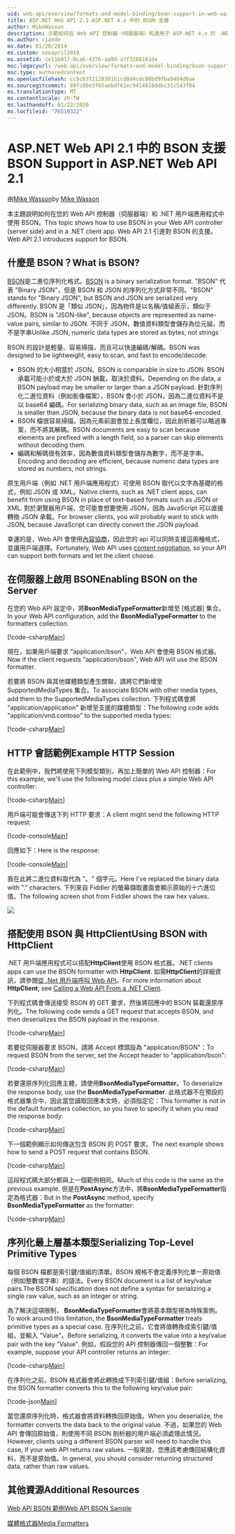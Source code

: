 ```yaml
---
uid: web-api/overview/formats-and-model-binding/bson-support-in-web-api-21
title: ASP.NET Web API 2.1-ASP.NET 4.x 中的 BSON 支援
author: MikeWasson
description: 示範如何在 Web API 控制器（伺服器端）和適用于 ASP.NET 4.x 的 .NET 用戶端應用程式中使用 BSON。
ms.author: riande
ms.date: 01/20/2014
ms.custom: seoapril2019
ms.assetid: ce11b017-0ca6-4376-aa9d-a7f3288101de
msc.legacyurl: /web-api/overview/formats-and-model-binding/bson-support-in-web-api-21
msc.type: authoredcontent
ms.openlocfilehash: ccbc0372120301b1cd8d4cdc86bd9fba9404d8ae
ms.sourcegitcommit: 88fc80e3f65aebdf61ec9414810ddbc31c543f04
ms.translationtype: MT
ms.contentlocale: zh-TW
ms.lasthandoff: 01/22/2020
ms.locfileid: "76519322"
---
```

# <a name="bson-support-in-aspnet-web-api-21"></a><span data-ttu-id="81388-103">ASP.NET Web API 2.1 中的 BSON 支援</span><span class="sxs-lookup"><span data-stu-id="81388-103">BSON Support in ASP.NET Web API 2.1</span></span>

<span data-ttu-id="81388-104">由[Mike Wasson](https://github.com/MikeWasson)</span><span class="sxs-lookup"><span data-stu-id="81388-104">by [Mike Wasson](https://github.com/MikeWasson)</span></span>

<span data-ttu-id="81388-105">本主題說明如何在您的 Web API 控制器（伺服器端）和 .NET 用戶端應用程式中使用 BSON。</span><span class="sxs-lookup"><span data-stu-id="81388-105">This topic shows how to use BSON in your Web API controller (server side) and in a .NET client app.</span></span> <span data-ttu-id="81388-106">Web API 2.1 引進對 BSON 的支援。</span><span class="sxs-lookup"><span data-stu-id="81388-106">Web API 2.1 introduces support for BSON.</span></span> 

## <a name="what-is-bson"></a><span data-ttu-id="81388-107">什麼是 BSON？</span><span class="sxs-lookup"><span data-stu-id="81388-107">What is BSON?</span></span>

<span data-ttu-id="81388-108">[BSON](http://bsonspec.org/)是二進位序列化格式。</span><span class="sxs-lookup"><span data-stu-id="81388-108">[BSON](http://bsonspec.org/) is a binary serialization format.</span></span> <span data-ttu-id="81388-109">"BSON" 代表 "Binary JSON"，但是 BSON 和 JSON 的序列化方式非常不同。</span><span class="sxs-lookup"><span data-stu-id="81388-109">"BSON" stands for "Binary JSON", but BSON and JSON are serialized very differently.</span></span> <span data-ttu-id="81388-110">BSON 是「類似 JSON」，因為物件是以名稱/值組表示，類似于 JSON。</span><span class="sxs-lookup"><span data-stu-id="81388-110">BSON is "JSON-like", because objects are represented as name-value pairs, similar to JSON.</span></span> <span data-ttu-id="81388-111">不同于 JSON，數值資料類型會儲存為位元組，而不是字串</span><span class="sxs-lookup"><span data-stu-id="81388-111">Unlike JSON, numeric data types are stored as bytes, not strings</span></span>

<span data-ttu-id="81388-112">BSON 的設計是輕量、容易掃描，而且可以快速編碼/解碼。</span><span class="sxs-lookup"><span data-stu-id="81388-112">BSON was designed to be lightweight, easy to scan, and fast to encode/decode.</span></span>

- <span data-ttu-id="81388-113">BSON 的大小相當於 JSON。</span><span class="sxs-lookup"><span data-stu-id="81388-113">BSON is comparable in size to JSON.</span></span> <span data-ttu-id="81388-114">BSON 承載可能小於或大於 JSON 酬載，取決於資料。</span><span class="sxs-lookup"><span data-stu-id="81388-114">Depending on the data, a BSON payload may be smaller or larger than a JSON payload.</span></span> <span data-ttu-id="81388-115">針對序列化二進位資料（例如影像檔案），BSON 會小於 JSON，因為二進位資料不是以 base64 編碼。</span><span class="sxs-lookup"><span data-stu-id="81388-115">For serializing binary data, such as an image file, BSON is smaller than JSON, because the binary data is not base64-encoded.</span></span>
- <span data-ttu-id="81388-116">BSON 檔很容易掃描，因為元素前面會加上長度欄位，因此剖析器可以略過專案，而不將其解碼。</span><span class="sxs-lookup"><span data-stu-id="81388-116">BSON documents are easy to scan because elements are prefixed with a length field, so a parser can skip elements without decoding them.</span></span>
- <span data-ttu-id="81388-117">編碼和解碼很有效率，因為數值資料類型會儲存為數字，而不是字串。</span><span class="sxs-lookup"><span data-stu-id="81388-117">Encoding and decoding are efficient, because numeric data types are stored as numbers, not strings.</span></span>

<span data-ttu-id="81388-118">原生用戶端（例如 .NET 用戶端應用程式）可使用 BSON 取代以文字為基礎的格式，例如 JSON 或 XML。</span><span class="sxs-lookup"><span data-stu-id="81388-118">Native clients, such as .NET client apps, can benefit from using BSON in place of text-based formats such as JSON or XML.</span></span> <span data-ttu-id="81388-119">對於瀏覽器用戶端，您可能會想要使用 JSON，因為 JavaScript 可以直接轉換 JSON 承載。</span><span class="sxs-lookup"><span data-stu-id="81388-119">For browser clients, you will probably want to stick with JSON, because JavaScript can directly convert the JSON payload.</span></span>

<span data-ttu-id="81388-120">幸運的是，Web API 會使用[內容協商](content-negotiation.md)，因此您的 api 可以同時支援這兩種格式，並讓用戶端選擇。</span><span class="sxs-lookup"><span data-stu-id="81388-120">Fortunately, Web API uses [content negotiation](content-negotiation.md), so your API can support both formats and let the client choose.</span></span>

## <a name="enabling-bson-on-the-server"></a><span data-ttu-id="81388-121">在伺服器上啟用 BSON</span><span class="sxs-lookup"><span data-stu-id="81388-121">Enabling BSON on the Server</span></span>

<span data-ttu-id="81388-122">在您的 Web API 設定中，將**BsonMediaTypeFormatter**新增至 [格式器] 集合。</span><span class="sxs-lookup"><span data-stu-id="81388-122">In your Web API configuration, add the **BsonMediaTypeFormatter** to the formatters collection.</span></span>

[!code-csharp[Main](bson-support-in-web-api-21/samples/sample1.cs)]

<span data-ttu-id="81388-123">現在，如果用戶端要求 "application/bson"，Web API 會使用 BSON 格式器。</span><span class="sxs-lookup"><span data-stu-id="81388-123">Now if the client requests "application/bson", Web API will use the BSON formatter.</span></span>

<span data-ttu-id="81388-124">若要將 BSON 與其他媒體類型產生關聯，請將它們新增至 SupportedMediaTypes 集合。</span><span class="sxs-lookup"><span data-stu-id="81388-124">To associate BSON with other media types, add them to the SupportedMediaTypes collection.</span></span> <span data-ttu-id="81388-125">下列程式碼會將 "application/application" 新增至支援的媒體類型：</span><span class="sxs-lookup"><span data-stu-id="81388-125">The following code adds "application/vnd.contoso" to the supported media types:</span></span>

[!code-csharp[Main](bson-support-in-web-api-21/samples/sample2.cs)]

## <a name="example-http-session"></a><span data-ttu-id="81388-126">HTTP 會話範例</span><span class="sxs-lookup"><span data-stu-id="81388-126">Example HTTP Session</span></span>

<span data-ttu-id="81388-127">在此範例中，我們將使用下列模型類別，再加上簡單的 Web API 控制器：</span><span class="sxs-lookup"><span data-stu-id="81388-127">For this example, we'll use the following model class plus a simple Web API controller:</span></span>

[!code-csharp[Main](bson-support-in-web-api-21/samples/sample3.cs)]

<span data-ttu-id="81388-128">用戶端可能會傳送下列 HTTP 要求：</span><span class="sxs-lookup"><span data-stu-id="81388-128">A client might send the following HTTP request:</span></span>

[!code-console[Main](bson-support-in-web-api-21/samples/sample4.cmd)]

<span data-ttu-id="81388-129">回應如下：</span><span class="sxs-lookup"><span data-stu-id="81388-129">Here is the response:</span></span>

[!code-console[Main](bson-support-in-web-api-21/samples/sample5.cmd)]

<span data-ttu-id="81388-130">我在此將二進位資料取代為 &quot;。&quot; 個字元。</span><span class="sxs-lookup"><span data-stu-id="81388-130">Here I've replaced the binary data with &quot;.&quot; characters.</span></span> <span data-ttu-id="81388-131">下列來自 Fiddler 的螢幕擷取畫面會顯示原始的十六進位值。</span><span class="sxs-lookup"><span data-stu-id="81388-131">The following screen shot from Fiddler shows the raw hex values.</span></span>

[![](bson-support-in-web-api-21/_static/image2.png)](bson-support-in-web-api-21/_static/image1.png)

## <a name="using-bson-with-httpclient"></a><span data-ttu-id="81388-132">搭配使用 BSON 與 HttpClient</span><span class="sxs-lookup"><span data-stu-id="81388-132">Using BSON with HttpClient</span></span>

<span data-ttu-id="81388-133">.NET 用戶端應用程式可以搭配**HttpClient**使用 BSON 格式器。</span><span class="sxs-lookup"><span data-stu-id="81388-133">.NET clients apps can use the BSON formatter with **HttpClient**.</span></span> <span data-ttu-id="81388-134">如需**HttpClient**的詳細資訊，請參閱[從 .Net 用戶端呼叫 Web API](../advanced/calling-a-web-api-from-a-net-client.md)。</span><span class="sxs-lookup"><span data-stu-id="81388-134">For more information about **HttpClient**, see [Calling a Web API From a .NET Client](../advanced/calling-a-web-api-from-a-net-client.md).</span></span>

<span data-ttu-id="81388-135">下列程式碼會傳送接受 BSON 的 GET 要求，然後將回應中的 BSON 裝載還原序列化。</span><span class="sxs-lookup"><span data-stu-id="81388-135">The following code sends a GET request that accepts BSON, and then deserializes the BSON payload in the response.</span></span>

[!code-csharp[Main](bson-support-in-web-api-21/samples/sample6.cs)]

<span data-ttu-id="81388-136">若要從伺服器要求 BSON，請將 Accept 標頭設為 "application/BSON"：</span><span class="sxs-lookup"><span data-stu-id="81388-136">To request BSON from the server, set the Accept header to "application/bson":</span></span>

[!code-csharp[Main](bson-support-in-web-api-21/samples/sample7.cs)]

<span data-ttu-id="81388-137">若要還原序列化回應主體，請使用**BsonMediaTypeFormatter**。</span><span class="sxs-lookup"><span data-stu-id="81388-137">To deserialize the response body, use the **BsonMediaTypeFormatter**.</span></span> <span data-ttu-id="81388-138">此格式器不在預設的格式器集合中，因此當您讀取回應本文時，必須指定它：</span><span class="sxs-lookup"><span data-stu-id="81388-138">This formatter is not in the default formatters collection, so you have to specify it when you read the response body:</span></span>

[!code-csharp[Main](bson-support-in-web-api-21/samples/sample8.cs)]

<span data-ttu-id="81388-139">下一個範例顯示如何傳送包含 BSON 的 POST 要求。</span><span class="sxs-lookup"><span data-stu-id="81388-139">The next example shows how to send a POST request that contains BSON.</span></span>

[!code-csharp[Main](bson-support-in-web-api-21/samples/sample9.cs)]

<span data-ttu-id="81388-140">這段程式碼大部分都與上一個範例相同。</span><span class="sxs-lookup"><span data-stu-id="81388-140">Much of this code is the same as the previous example.</span></span> <span data-ttu-id="81388-141">但是在**PostAsync**方法中，將**BsonMediaTypeFormatter**指定為格式器：</span><span class="sxs-lookup"><span data-stu-id="81388-141">But in the **PostAsync** method, specify **BsonMediaTypeFormatter** as the formatter:</span></span>

[!code-csharp[Main](bson-support-in-web-api-21/samples/sample10.cs)]

## <a name="serializing-top-level-primitive-types"></a><span data-ttu-id="81388-142">序列化最上層基本類型</span><span class="sxs-lookup"><span data-stu-id="81388-142">Serializing Top-Level Primitive Types</span></span>

<span data-ttu-id="81388-143">每個 BSON 檔都是索引鍵/值組的清單。BSON 規格不會定義序列化單一原始值（例如整數或字串）的語法。</span><span class="sxs-lookup"><span data-stu-id="81388-143">Every BSON document is a list of key/value pairs.The BSON specification does not define a syntax for serializing a single raw value, such as an integer or string.</span></span>

<span data-ttu-id="81388-144">為了解決這項限制， **BsonMediaTypeFormatter**會將基本類型視為特殊案例。</span><span class="sxs-lookup"><span data-stu-id="81388-144">To work around this limitation, the **BsonMediaTypeFormatter** treats primitive types as a special case.</span></span> <span data-ttu-id="81388-145">在序列化之前，它會將值轉換成索引鍵/值組，並輸入 "Value"。</span><span class="sxs-lookup"><span data-stu-id="81388-145">Before serializing, it converts the value into a key/value pair with the key "Value".</span></span> <span data-ttu-id="81388-146">例如，假設您的 API 控制器傳回一個整數：</span><span class="sxs-lookup"><span data-stu-id="81388-146">For example, suppose your API controller returns an integer:</span></span>

[!code-csharp[Main](bson-support-in-web-api-21/samples/sample11.cs)]

<span data-ttu-id="81388-147">在序列化之前，BSON 格式器會將此轉換成下列索引鍵/值組：</span><span class="sxs-lookup"><span data-stu-id="81388-147">Before serializing, the BSON formatter converts this to the following key/value pair:</span></span>

[!code-json[Main](bson-support-in-web-api-21/samples/sample12.json)]

<span data-ttu-id="81388-148">當您還原序列化時，格式器會將資料轉換回原始值。</span><span class="sxs-lookup"><span data-stu-id="81388-148">When you deserialize, the formatter converts the data back to the original value.</span></span> <span data-ttu-id="81388-149">不過，如果您的 Web API 會傳回原始值，則使用不同 BSON 剖析器的用戶端必須處理此情況。</span><span class="sxs-lookup"><span data-stu-id="81388-149">However, clients using a different BSON parser will need to handle this case, if your web API returns raw values.</span></span> <span data-ttu-id="81388-150">一般來說，您應該考慮傳回結構化資料，而不是原始值。</span><span class="sxs-lookup"><span data-stu-id="81388-150">In general, you should consider returning structured data, rather than raw values.</span></span>

## <a name="additional-resources"></a><span data-ttu-id="81388-151">其他資源</span><span class="sxs-lookup"><span data-stu-id="81388-151">Additional Resources</span></span>

[<span data-ttu-id="81388-152">Web API BSON 範例</span><span class="sxs-lookup"><span data-stu-id="81388-152">Web API BSON Sample</span></span>](https://github.com/aspnet/samples/tree/master/samples/aspnet/WebApi/BSONSample/)

[<span data-ttu-id="81388-153">媒體格式器</span><span class="sxs-lookup"><span data-stu-id="81388-153">Media Formatters</span></span>](media-formatters.md)

